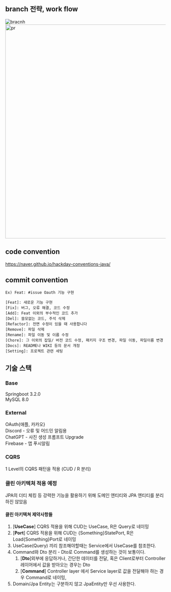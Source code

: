 ## branch 전략, work flow
![bracnh](https://github.com/Genti2024/GenTI-BE/assets/93697934/c4e0f87f-9574-4ab4-83a5-e6467e46e77d)
<img width="672" alt="pr" src="https://github.com/Genti2024/GenTI-BE/assets/93697934/f45eacd9-049a-4118-a1f4-529edc5d8a6c">

## code convention

https://naver.github.io/hackday-conventions-java/

## commit convention
```
Ex) Feat: #issue Oauth 기능 구현
```
```
[Feat]: 새로운 기능 구현
[Fix]: 버그, 오류 해결, 코드 수정
[Add]: Feat 이외의 부수적인 코드 추가
[Del]: 쓸모없는 코드, 주석 삭제
[Refactor]: 전면 수정이 있을 때 사용합니다
[Remove]: 파일 삭제
[Rename]: 파일 이동 및 이름 수정
[Chore]: 그 이외의 잡일/ 버전 코드 수정, 패키지 구조 변경, 파일 이동, 파일이름 변경
[Docs]: README나 WIKI 등의 문서 개정
[Setting]: 프로젝트 관련 세팅
```

## 기술 스택

### Base
Springboot 3.2.0 <br>
MySQL 8.0 <br>

### External
OAuth{애플, 카카오} <br>
Discord - 오류 및 어드민 알림용 <br>
ChatGPT - 사진 생성 프롬프트 Upgrade <br>
Firebase - 앱 푸시알림

### CQRS
1 Level의 CQRS 패턴을 적용 (CUD / R 분리) <br>

### 클린 아키텍쳐 적용 예정

JPA의 더티 체킹 등 강력한 기능을 활용하기 위해
도메인 엔티티와 JPA 엔티티를 분리하진 않았음 <br>

#### 클린 아키텍쳐 제약사항들

1. [**UseCase**] CQRS 적용을 위해 CUD는 UseCase, R은 Query로 네이밍
2. [**Port**] CQRS 적용을 위해 CUD는 {Something}StatePort, R은 Load{Something}Port로 네이밍
3. UseCase(Query) 끼리 참조해야할때는 Service에서 UseCase를 참조한다.
4. Command와 Dto 분리 - Dto로 Command를 생성하는 것이 보통이다.
    1. [**Dto**]외부에 응답하거나, 간단한 데이터를 전달, 혹은 Client로부터 Controller 레이어에서 값을 받아오는 경우는 Dto
    2. [**Command**] Controller layer 에서 Service layer로 값을 전달해야 하는 경우 Command로 네이밍, 
5. Domain/Jpa Entity는 구분하지 않고 JpaEntity만 우선 사용한다.
